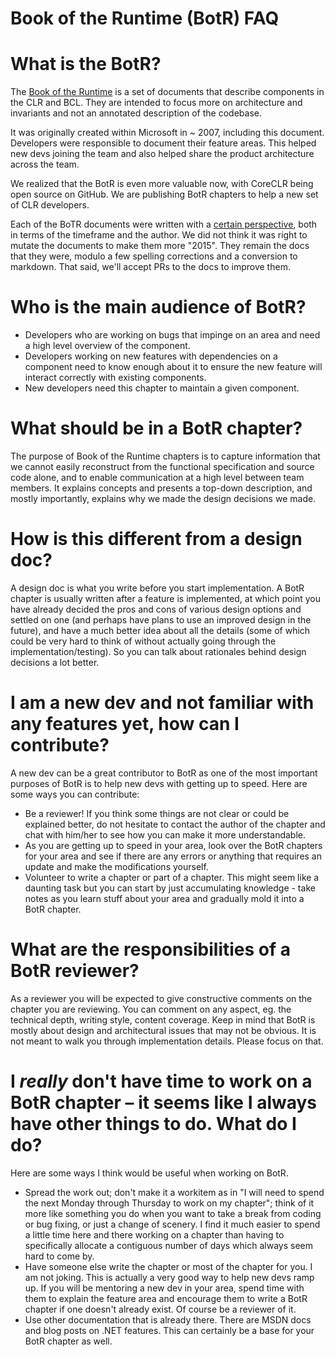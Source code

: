 Book of the Runtime (BotR) FAQ
===

# What is the BotR?

The [Book of the Runtime](https://github.com/dotnet/coreclr#learn-about-coreclr) is a set of documents that describe components in the CLR and BCL. They are intended to focus more on architecture and invariants and not an annotated description of the codebase.

It was originally created within Microsoft in ~ 2007, including this document. Developers were responsible to document their feature areas. This helped new devs joining the team and also helped share the product architecture across the team.

We realized that the BotR is even more valuable now, with CoreCLR being open source on GitHub. We are publishing BotR chapters to help a new set of CLR developers.

Each of the BoTR documents were written with a [certain perspective](https://github.com/dotnet/coreclr/pull/115), both in terms of the timeframe and the author. We did not think it was right to mutate the documents to make them more "2015". They remain the docs that they were, modulo a few spelling corrections and a conversion to markdown. That said, we'll accept PRs to the docs to improve them.

# Who is the main audience of BotR?

- Developers who are working on bugs that impinge on an area and need a high level overview of the component. 
- Developers working on new features with dependencies on a component need to know enough about it to ensure the new feature will interact correctly with existing components.
- New developers need this chapter to maintain a given component.

# What should be in a BotR chapter?

The purpose of Book of the Runtime chapters is to capture information that we cannot easily reconstruct from the functional specification and source code alone, and to enable communication at a high level between team members. It explains concepts and presents a top-down description, and mostly importantly, explains why we made the design decisions we made.

# How is this different from a design doc?

A design doc is what you write before you start implementation. A BotR chapter is usually written after a feature is implemented, at which point you have already decided the pros and cons of various design options and settled on one (and perhaps have plans to use an improved design in the future), and have a much better idea about all the details (some of which could be very hard to think of without actually going through the implementation/testing). So you can talk about rationales behind design decisions a lot better.

# I am a new dev and not familiar with any features yet, how can I contribute?

A new dev can be a great contributor to BotR as one of the most important purposes of BotR is to help new devs with getting up to speed. Here are some ways you can contribute:

- Be a reviewer! If you think some things are not clear or could be explained better, do not hesitate to contact the author of the chapter and chat with him/her to see how you can make it more understandable.
- As you are getting up to speed in your area, look over the BotR chapters for your area and see if there are any errors or anything that requires an update and make the modifications yourself.
- Volunteer to write a chapter or part of a chapter. This might seem like a daunting task but you can start by just accumulating knowledge - take notes as you learn stuff about your area and gradually mold it into a BotR chapter.

# What are the responsibilities of a BotR reviewer?

As a reviewer you will be expected to give constructive comments on the chapter you are reviewing. You can comment on any aspect, eg. the technical depth, writing style, content coverage. Keep in mind that BotR is mostly about design and architectural issues that may not be obvious. It is not meant to walk you through implementation details. Please focus on that.

# I _really_ don't have time to work on a BotR chapter – it seems like I always have other things to do. What do I do?

Here are some ways I think would be useful when working on BotR.

- Spread the work out; don't make it a workitem as in "I will need to spend the next Monday through Thursday to work on my chapter"; think of it more like something you do when you want to take a break from coding or bug fixing, or just a change of scenery. I find it much easier to spend a little time here and there working on a chapter than having to specifically allocate a contiguous number of days which always seem hard to come by.
- Have someone else write the chapter or most of the chapter for you. I am not joking. This is actually a very good way to help new devs ramp up. If you will be mentoring a new dev in your area, spend time with them to explain the feature area and encourage them to write a BotR chapter if one doesn't already exist. Of course be a reviewer of it.
- Use other documentation that is already there. There are MSDN docs and blog posts on .NET features. This can certainly be a base for your BotR chapter as well.
